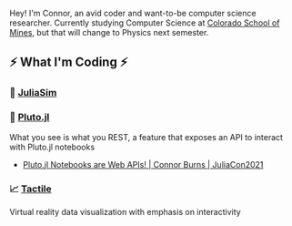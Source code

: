 Hey! I'm Connor, an avid coder and want-to-be computer science researcher. Currently studying Computer Science at [Colorado School of Mines](https://www.mines.edu/), but that will change to Physics next semester.

## ⚡ What I'm Coding ⚡
### 🧪 [JuliaSim](https://juliacomputing.com/products/juliasim/)
### 🎈 [Pluto.jl](https://github.com/fonsp/Pluto.jl)
What you see is what you REST, a feature that exposes an API to interact with Pluto.jl notebooks

- [Pluto.jl Notebooks are Web APIs! | Connor Burns | JuliaCon2021](https://youtu.be/cx_mjsmybA8)
### 📈 [Tactile](https://github.com/ctrekker/Tactile)
Virtual reality data visualization with emphasis on interactivity

<!--
**ctrekker/ctrekker** is a ✨ _special_ ✨ repository because its `README.md` (this file) appears on your GitHub profile.

Here are some ideas to get you started:

- 🔭 I’m currently working on ...
- 🌱 I’m currently learning ...
- 👯 I’m looking to collaborate on ...
- 🤔 I’m looking for help with ...
- 💬 Ask me about ...
- 📫 How to reach me: ...
- 😄 Pronouns: ...
- ⚡ Fun fact: ...
-->
